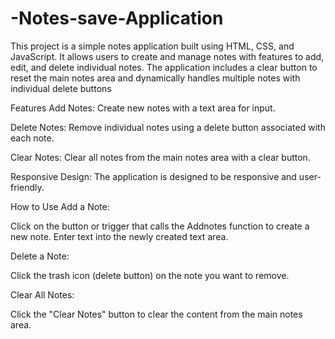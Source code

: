 # -Notes-save-Application
This project is a simple notes application built using HTML, CSS, and JavaScript. It allows users to create and manage notes with features to add, edit, and delete individual notes. The application includes a clear button to reset the main notes area and dynamically handles multiple notes with individual delete buttons


Features
Add Notes: Create new notes with a text area for input.


Delete Notes: Remove individual notes using a delete button associated with each note.


Clear Notes: Clear all notes from the main notes area with a clear button.


Responsive Design: The application is designed to be responsive and user-friendly.

How to Use
Add a Note:

Click on the button or trigger that calls the Addnotes function to create a new note.
Enter text into the newly created text area.


Delete a Note:

Click the trash icon (delete button) on the note you want to remove.

Clear All Notes:



Click the "Clear Notes" button to clear the content from the main notes area.


